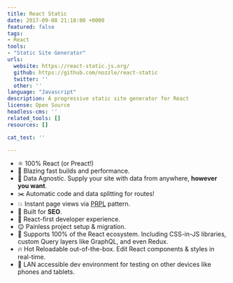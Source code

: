 ```yaml
---
title: React Static
date: 2017-09-08 21:18:00 +0000
featured: false
tags:
- React
tools:
- "Static Site Generator"
urls:
  website: https://react-static.js.org/
  github: https://github.com/nozzle/react-static
  twitter: ''
  other: ''
language: "Javascript"
description: A progressive static site generator for React
license: Open Source
headless-cms: ''
related_tools: []
resources: []

cat_test: ''

---
```

* ⚛️ 100% React (or Preact!)
* 🚀 Blazing fast builds and performance.
* 🚚 Data Agnostic. Supply your site with data from anywhere, **however you want**.
* ✂️ Automatic code and data splitting for routes!
* 💥 Instant page views via [PRPL](https://developers.google.com/web/fundamentals/performance/prpl-pattern/) pattern.
* 🎯 Built for **SEO**.
* 🥇 React-first developer experience.
* 😌 Painless project setup & migration.
* 💯 Supports 100% of the React ecosystem. Including CSS-in-JS libraries, custom Query layers like GraphQL, and even Redux.
* 🔥 Hot Reloadable out-of-the-box. Edit React components & styles in real-time.
* 📲 LAN accessible dev environment for testing on other devices like phones and tablets.